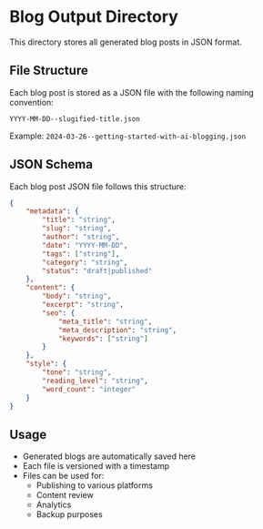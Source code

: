 # Blog Output Directory

This directory stores all generated blog posts in JSON format.

## File Structure

Each blog post is stored as a JSON file with the following naming convention:
```
YYYY-MM-DD--slugified-title.json
```

Example: `2024-03-26--getting-started-with-ai-blogging.json`

## JSON Schema

Each blog post JSON file follows this structure:
```json
{
    "metadata": {
        "title": "string",
        "slug": "string",
        "author": "string",
        "date": "YYYY-MM-DD",
        "tags": ["string"],
        "category": "string",
        "status": "draft|published"
    },
    "content": {
        "body": "string",
        "excerpt": "string",
        "seo": {
            "meta_title": "string",
            "meta_description": "string",
            "keywords": ["string"]
        }
    },
    "style": {
        "tone": "string",
        "reading_level": "string",
        "word_count": "integer"
    }
}
```

## Usage

- Generated blogs are automatically saved here
- Each file is versioned with a timestamp
- Files can be used for:
  - Publishing to various platforms
  - Content review
  - Analytics
  - Backup purposes 